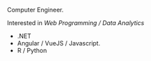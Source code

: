 Computer Engineer.


Interested in *Web Programming / Data Analytics*
  - .NET
  - Angular / VueJS / Javascript.
  - R / Python


